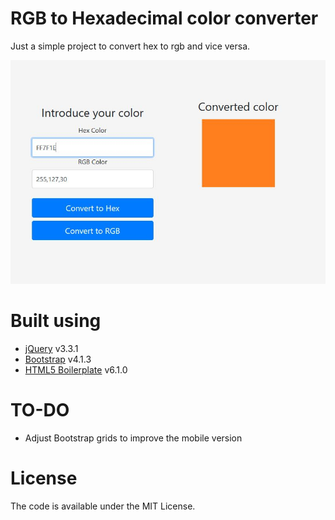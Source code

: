 # RGB to Hexadecimal color converter 

Just a simple project to convert hex to rgb and vice versa.

![Main screen](capture.jpg?raw=true)

# Built using
- [jQuery](https://jquery.com/) v3.3.1
- [Bootstrap](https://getbootstrap.com/) v4.1.3
- [HTML5 Boilerplate](https://html5boilerplate.com/) v6.1.0

# TO-DO
- Adjust Bootstrap grids to improve the mobile version

# License

The code is available under the MIT License.